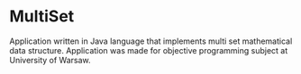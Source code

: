 # MultiSet
 Application written in Java language that implements multi set mathematical data structure. Application was made for objective programming subject at University of Warsaw.
